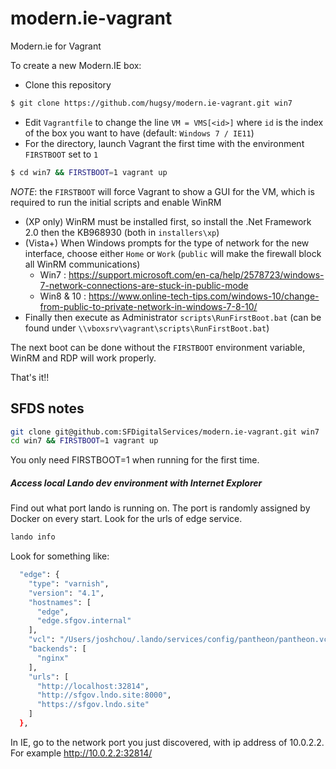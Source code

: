 # modern.ie-vagrant

Modern.ie for Vagrant 

To create a new Modern.IE box:
   * Clone this repository
   ```bash
   $ git clone https://github.com/hugsy/modern.ie-vagrant.git win7
   ```  
   * Edit `Vagrantfile` to change the line `VM = VMS[<id>]` where `id` is the index of the box you want to have (default: `Windows 7 / IE11`)
   * For the directory, launch Vagrant the first time with the environment `FIRSTBOOT` set to `1`
   ```bash
   $ cd win7 && FIRSTBOOT=1 vagrant up 
   ```
   _NOTE_: the `FIRSTBOOT` will force Vagrant to show a GUI for the VM, which is required to run the initial scripts and enable WinRM
   * (XP only) WinRM must be installed first, so install the .Net Framework 2.0 then the KB968930 (both in `installers\xp`) 
   * (Vista+) When Windows prompts for the type of network for the new interface, choose either `Home` or `Work` (`public` will make the firewall block 
   all WinRM communications)
      * Win7 : https://support.microsoft.com/en-ca/help/2578723/windows-7-network-connections-are-stuck-in-public-mode
      * Win8 & 10 : https://www.online-tech-tips.com/windows-10/change-from-public-to-private-network-in-windows-7-8-10/
   * Finally then execute as Administrator `scripts\RunFirstBoot.bat` (can be found under 
   `\\vboxsrv\vagrant\scripts\RunFirstBoot.bat`)
   
The next boot can be done without the `FIRSTBOOT` environment variable, WinRM and RDP will work properly. 
   
That's it!!


## SFDS notes
```bash
git clone git@github.com:SFDigitalServices/modern.ie-vagrant.git win7
cd win7 && FIRSTBOOT=1 vagrant up
```
You only need FIRSTBOOT=1 when running for the first time.

##### Access local Lando dev environment with Internet Explorer
Find out what port lando is running on.  The port is randomly assigned by Docker on every start.  Look for the urls of edge service.
```bash
lando info
```
Look for something like:
```bash
  "edge": {
    "type": "varnish",
    "version": "4.1",
    "hostnames": [
      "edge",
      "edge.sfgov.internal"
    ],
    "vcl": "/Users/joshchou/.lando/services/config/pantheon/pantheon.vcl",
    "backends": [
      "nginx"
    ],
    "urls": [
      "http://localhost:32814",
      "http://sfgov.lndo.site:8000",
      "https://sfgov.lndo.site"
    ]
  },
```

In IE, go to the network port you just discovered, with ip address of 10.0.2.2.  For example http://10.0.2.2:32814/
